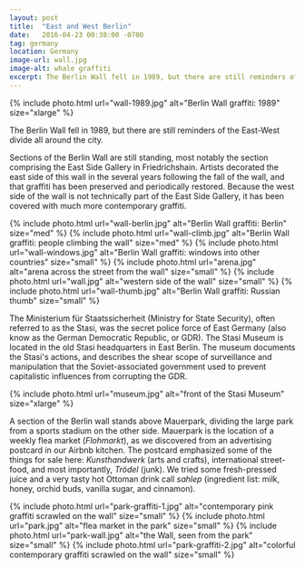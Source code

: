 ```yaml
---
layout: post
title:  "East and West Berlin"
date:   2016-04-23 00:38:00 -0700
tag: germany
location: Germany
image-url: wall.jpg
image-alt: whale graffiti
excerpt: The Berlin Wall fell in 1989, but there are still reminders of the East-West divide all around the city.
---
```

<div class='img-gallery'>
{% include photo.html url="wall-1989.jpg" alt="Berlin Wall graffiti: 1989" size="xlarge" %}
</div>

The Berlin Wall fell in 1989, but there are still reminders of the East-West divide all around the city.

Sections of the Berlin Wall are still standing, most notably the section comprising the East Side Gallery in Friedrichshain. Artists decorated the east side of this wall in the several years following the fall of the wall, and that graffiti has been preserved and periodically restored. Because the west side of the wall is not technically part of the East Side Gallery, it has been covered with much more contemporary graffiti.

<div class='img-gallery'>
{% include photo.html url="wall-berlin.jpg" alt="Berlin Wall graffiti: Berlin" size="med" %}
{% include photo.html url="wall-climb.jpg" alt="Berlin Wall graffiti: people climbing the wall" size="med" %}
{% include photo.html url="wall-windows.jpg" alt="Berlin Wall graffiti: windows into other countries" size="small" %}
{% include photo.html url="arena.jpg" alt="arena across the street from the wall" size="small" %}
{% include photo.html url="wall.jpg" alt="western side of the wall" size="small" %}
{% include photo.html url="wall-thumb.jpg" alt="Berlin Wall graffiti: Russian thumb" size="small" %}
</div>

The Ministerium für Staatssicherheit (Ministry for State Security), often referred to as the Stasi, was the secret police force of East Germany (also know as the German Democratic Republic, or GDR). The Stasi Museum is located in the old Stasi headquarters in East Berlin. The museum documents the Stasi's actions, and describes the shear scope of surveillance and manipulation that the Soviet-associated government used to prevent capitalistic influences from corrupting the GDR.

<div class='img-gallery'>
{% include photo.html url="museum.jpg" alt="front of the Stasi Museum" size="xlarge" %}
</div>

A section of the Berlin wall stands above Mauerpark, dividing the large park from a sports stadium on the other side. Mauerpark is the location of a weekly flea market (_Flohmarkt_), as we discovered from an advertising postcard in our Airbnb kitchen. The postcard emphasized some of the things for sale here: _Kunsthandwerk_ (arts and crafts), international street-food, and most importantly, _Trödel_ (junk). We tried some fresh-pressed juice and a very tasty hot Ottoman drink call _sahlep_ (ingredient list: milk, honey, orchid buds, vanilla sugar, and cinnamon).

<div class='img-gallery'>
{% include photo.html url="park-graffiti-1.jpg" alt="contemporary pink graffiti scrawled on the wall" size="small" %}
{% include photo.html url="park.jpg" alt="flea market in the park" size="small" %}
{% include photo.html url="park-wall.jpg" alt="the Wall, seen from the park" size="small" %}
{% include photo.html url="park-graffiti-2.jpg" alt="colorful contemporary graffiti scrawled on the wall" size="small" %}
</div>
